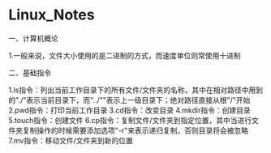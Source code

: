 # Linux_Notes

一、计算机概论

  1.一般来说，文件大小使用的是二进制的方式，而速度单位则常使用十进制
  
 二、基础指令
 
  1.ls指令：列出当前工作目录下的所有文件/文件夹的名称，其中在相对路径中用到的"./"表示当前目录下，而"../""表示上一级目录下；绝对路径直接从根"/"开始
  2.pwd指令：打印当前工作目录
  3.cd指令：改变目录
  4.mkdir指令：创建目录
  5.touch指令：创建文件
  6.cp指令：复制文件/文件夹到指定位置，其中当进行文件夹复制操作的时候需要添加选项"-r"来表示递归复制，否则目录将会被忽略
  7.mv指令：移动文件/文件夹到新的位置
